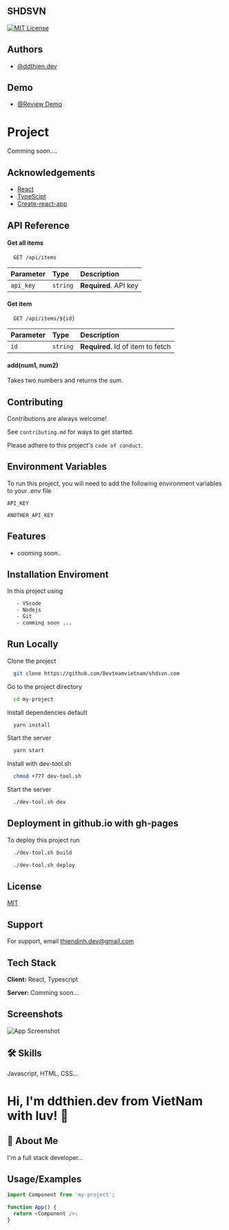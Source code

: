 ## SHDSVN

[![MIT License](https://img.shields.io/badge/License-MIT-green.svg)](https://choosealicense.com/licenses/mit/)

## Authors

- [@ddthien.dev](https://www.github.com/octokatherine)

## Demo

- [@Review Demo](https://devteamvietnam.github.io/shdsvn.com/)

# Project

Comming soon....

## Acknowledgements

- [React](https://reactjs.org)
- [TypeScipt](https://www.typescriptlang.org)
- [Create-react-app](https://create-react-app.dev)

## API Reference

#### Get all items

```http
  GET /api/items
```

| Parameter | Type     | Description           |
| :-------- | :------- | :-------------------- |
| `api_key` | `string` | **Required**. API key |

#### Get item

```http
  GET /api/items/${id}
```

| Parameter | Type     | Description                       |
| :-------- | :------- | :-------------------------------- |
| `id`      | `string` | **Required**. Id of item to fetch |

#### add(num1, num2)

Takes two numbers and returns the sum.

## Contributing

Contributions are always welcome!

See `contributing.md` for ways to get started.

Please adhere to this project's `code of conduct`.

## Environment Variables

To run this project, you will need to add the following environment variables to your .env file

`API_KEY`

`ANOTHER_API_KEY`

## Features

- cooming soon..

## Installation Enviroment

In this project using

```bash
   - VScode
   - Nodejs
   - Git
   - comming soon ...
```

## Run Locally

Clone the project

```bash
  git clone https://github.com/Devteamvietnam/shdsvn.com
```

Go to the project directory

```bash
  cd my-project
```

Install dependencies default

```bash
  yarn install
```

Start the server

```bash
  yarn start
```

Install with dev-tool.sh

```bash
  chmod +777 dev-tool.sh
```

Start the server

```bash
  ./dev-tool.sh dev
```

## Deployment in github.io with gh-pages

To deploy this project run

```bash
  ./dev-tool.sh build
```

```bash
  ./dev-tool.sh deploy
```

## License

[MIT](https://choosealicense.com/licenses/mit/)

## Support

For support, email thiendinh.dev@gmail.com

## Tech Stack

**Client:** React, Typescript

**Server:** Comming soon...

## Screenshots

![App Screenshot](https://via.placeholder.com/468x300?text=App+Screenshot+Here)

## 🛠 Skills

Javascript, HTML, CSS...

# Hi, I'm ddthien.dev from VietNam with luv! 👋

## 🚀 About Me

I'm a full stack developer...

## Usage/Examples

```javascript
import Component from 'my-project';

function App() {
  return <Component />;
}
```
